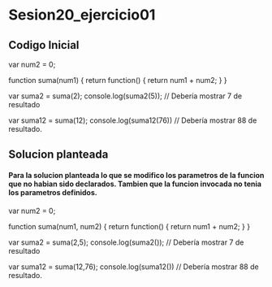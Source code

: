 # Sesion20_ejercicio01
## Codigo Inicial
var num2 = 0;

function suma(num1) {
return function() {
return num1 + num2;
}
} 

var suma2 = suma(2);
console.log(suma2(5)); // Debería mostrar 7 de resultado

var suma12 = suma(12);
console.log(suma12(76)) // Debería mostrar 88 de resultado.

## Solucion planteada
#### Para la solucion planteada lo que se modifico los parametros de la funcion que no habian sido declarados. Tambien que la funcion invocada no tenia los parametros definidos.

var num2 = 0;

function suma(num1, num2) {
return function() {
return num1 + num2;
}
} 

var suma2 = suma(2,5);
console.log(suma2()); // Debería mostrar 7 de resultado

var suma12 = suma(12,76);
console.log(suma12()) // Debería mostrar 88 de resultado.
